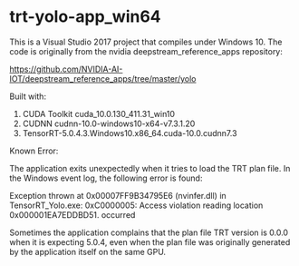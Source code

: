 # trt-yolo-app_win64

This is a Visual Studio 2017 project that compiles under Windows 10. The code is originally from the nvidia deepstream_reference_apps repository:

https://github.com/NVIDIA-AI-IOT/deepstream_reference_apps/tree/master/yolo

Built with:

1) CUDA Toolkit cuda_10.0.130_411.31_win10
2) CUDNN cudnn-10.0-windows10-x64-v7.3.1.20
3) TensorRT-5.0.4.3.Windows10.x86_64.cuda-10.0.cudnn7.3 

Known Error:

The application exits unexpectedly when it tries to load the TRT plan file. In the Windows event log, the following error is found:

Exception thrown at 0x00007FF9B34795E6 (nvinfer.dll) in TensorRT_Yolo.exe: 0xC0000005: Access violation reading location 0x000001EA7EDDBD51. occurred

Sometimes the application complains that the plan file TRT version is 0.0.0 when it is expecting 5.0.4, even when the plan file was originally generated by the application itself on the same GPU. 
